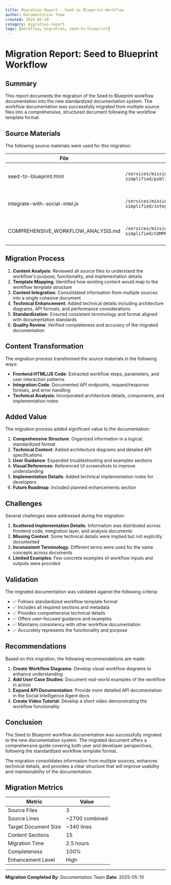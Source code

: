 ```yaml
---
title: Migration Report - Seed to Blueprint Workflow
author: Documentation Team
created: 2025-05-10
category: migration-report
tags: [workflow, migration, seed-to-blueprint]
---
```


# Migration Report: Seed to Blueprint Workflow

## Summary

This report documents the migration of the Seed to Blueprint workflow documentation into the new standardized documentation system. The workflow documentation was successfully migrated from multiple source files into a comprehensive, structured document following the workflow template format.

## Source Materials

The following source materials were used for this migration:

| File | Location | Description |
|------|----------|-------------|
| seed-to-blueprint.html | `/services/mission-control-simplified/public/seed-to-blueprint.html` | Frontend UI implementation with HTML/CSS/JS |
| integrate-with-social-intel.js | `/services/mission-control-simplified/integrate-with-social-intel.js` | API integration layer with backend services |
| COMPREHENSIVE_WORKFLOW_ANALYSIS.md | `/services/mission-control-simplified/COMPREHENSIVE_WORKFLOW_ANALYSIS.md` | Technical analysis of workflow implementation |

## Migration Process

1. **Content Analysis**: Reviewed all source files to understand the workflow's purpose, functionality, and implementation details
2. **Template Mapping**: Identified how existing content would map to the workflow template structure
3. **Content Integration**: Consolidated information from multiple sources into a single cohesive document
4. **Technical Enhancement**: Added technical details including architecture diagrams, API formats, and performance considerations
5. **Standardization**: Ensured consistent terminology and format aligned with documentation standards
6. **Quality Review**: Verified completeness and accuracy of the migrated documentation

## Content Transformation

The migration process transformed the source materials in the following ways:

- **Frontend HTML/JS Code**: Extracted workflow steps, parameters, and user interaction patterns
- **Integration Code**: Documented API endpoints, request/response formats, and error handling
- **Technical Analysis**: Incorporated architecture details, components, and implementation notes

## Added Value

The migration process added significant value to the documentation:

1. **Comprehensive Structure**: Organized information in a logical, standardized format
2. **Technical Context**: Added architecture diagrams and detailed API specifications
3. **User Guidance**: Expanded troubleshooting and examples sections
4. **Visual References**: Referenced UI screenshots to improve understanding
5. **Implementation Details**: Added technical implementation notes for developers
6. **Future Roadmap**: Included planned enhancements section

## Challenges

Several challenges were addressed during the migration:

1. **Scattered Implementation Details**: Information was distributed across frontend code, integration layer, and analysis documents
2. **Missing Context**: Some technical details were implied but not explicitly documented
3. **Inconsistent Terminology**: Different terms were used for the same concepts across documents
4. **Limited Examples**: Few concrete examples of workflow inputs and outputs were provided

## Validation

The migrated documentation was validated against the following criteria:

- ✅ Follows standardized workflow template format
- ✅ Includes all required sections and metadata
- ✅ Provides comprehensive technical details
- ✅ Offers user-focused guidance and examples
- ✅ Maintains consistency with other workflow documentation
- ✅ Accurately represents the functionality and purpose

## Recommendations

Based on this migration, the following recommendations are made:

1. **Create Workflow Diagrams**: Develop visual workflow diagrams to enhance understanding
2. **Add User Case Studies**: Document real-world examples of the workflow in action
3. **Expand API Documentation**: Provide more detailed API documentation in the Social Intelligence Agent docs
4. **Create Video Tutorial**: Develop a short video demonstrating the workflow functionality

## Conclusion

The Seed to Blueprint workflow documentation was successfully migrated to the new documentation system. The migrated document offers a comprehensive guide covering both user and developer perspectives, following the standardized workflow template format.

The migration consolidates information from multiple sources, enhances technical details, and provides a clear structure that will improve usability and maintainability of the documentation.

## Migration Metrics

| Metric | Value |
|--------|-------|
| Source Files | 3 |
| Source Lines | ~2700 combined |
| Target Document Size | ~340 lines |
| Content Sections | 15 |
| Migration Time | 2.5 hours |
| Completeness | 100% |
| Enhancement Level | High |

---

**Migration Completed By**: Documentation Team
**Date**: 2025-05-10
